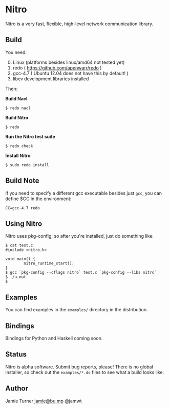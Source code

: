 Nitro
=====

Nitro is a very fast, flexible, high-level network communication
library.

Build
-----

You need:

 0. Linux (platforms besides linux/amd64 not tested yet)
 1. redo ( https://github.com/apenwarr/redo )
 2. gcc-4.7 ( Ubuntu 12.04 does not have this by default! )
 3. libev development libraries installed

Then:

**Build Nacl**

    $ redo nacl

**Build Nitro**

    $ redo

**Run the Nitro test suite**

    $ redo check

**Install Nitro**

    $ sudo redo install


Build Note
----------

If you need to specify a different gcc executable
besides just `gcc`, you can define $CC in the environment:

    CC=gcc-4.7 redo

Using Nitro
-----------

Nitro uses pkg-config; so after you're installed, just do something like:

    $ cat test.c
    #include <nitro.h>

    void main() {
            nitro_runtime_start();
    }
    $ gcc `pkg-config --cflags nitro` test.c `pkg-config --libs nitro`
    $ ./a.out
    $

Examples
--------

You can find examples in the `examples/` directory in the distribution.

Bindings
--------

Bindings for Python and Haskell coming soon.

Status
------

Nitro is alpha software.  Submit bug reports, please!  There is no
global installer, so check out the `examples/*.do` files to see
what a build looks like.

Author
------

Jamie Turner <jamie@bu.mp> @jamwt
